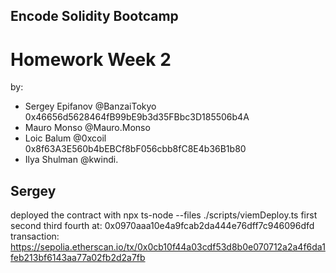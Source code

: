 ## Encode Solidity Bootcamp
# Homework Week 2

by: 
- Sergey Epifanov @BanzaiTokyo 0x46656d5628464fB99bE9b3d35FBbc3D185506b4A
- Mauro Monso @Mauro.Monso
- Loic Balum @0xcoil 0x8f63A3E560b4bEBCf8bF056cbb8fC8E4b36B1b80
- Ilya Shulman @kwindi.



## Sergey
deployed the contract with
npx ts-node --files ./scripts/viemDeploy.ts first second third fourth at:
0x0970aaa10e4a9fcab2da444e76dff7c946096dfd
transaction:
https://sepolia.etherscan.io/tx/0x0cb10f44a03cdf53d8b0e070712a2a4f6da1feb213bf6143aa77a02fb2d2a7fb
